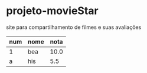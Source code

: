 # projeto-movieStar
 site para compartilhamento de filmes e suas avaliações

num | nome | nota
--|--|--
1 | bea | 10.0
a | his | 5.5
